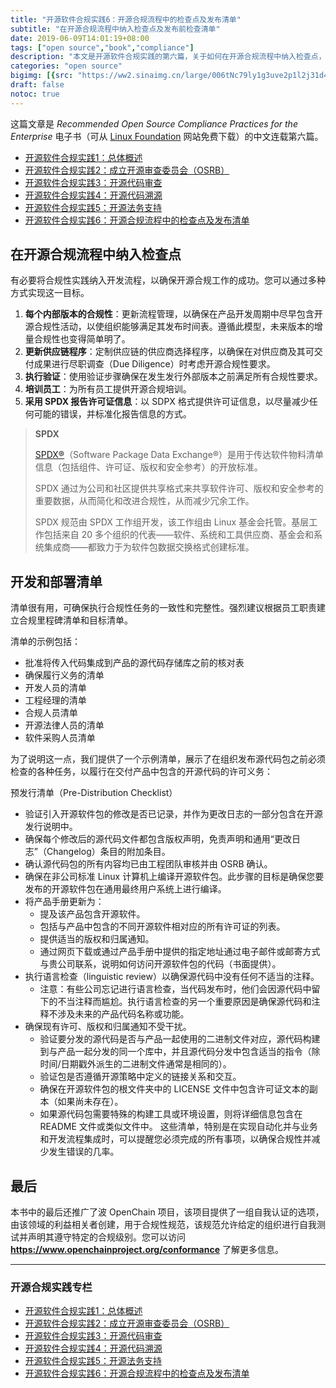 ```yaml
---
title: "开源软件合规实践6：开源合规流程中的检查点及发布清单"
subtitle: "在开源合规流程中纳入检查点及发布前检查清单"
date: 2019-06-09T14:01:19+08:00
tags: ["open source","book","compliance"]
description: "本文是开源软件合规实践的第六篇，关于如何在开源合规流程中纳入检查点，在软件发布前检查清单。"
categories: "open source"
bigimg: [{src: "https://ww2.sinaimg.cn/large/006tNc79ly1g3uve2p1l2j31d40o87ca.jpg", desc: "Photo via Unsplash"}]
draft: false
notoc: true
---
```


这篇文章是 *Recommended Open Source Compliance Practices for the Enterprise* 电子书（可从 [Linux Foundation](https://www.linuxfoundation.org/publications/2019/06/recommended-open-source-compliance-practices/) 网站免费下载）的中文连载第六篇。

- [开源软件合规实践1：总体概述](/posts/open-source-compliance-practices-intro)
- [开源软件合规实践2：成立开源审查委员会（OSRB）](/posts/open-source-compliance-osrb)
- [开源软件合规实践3：开源代码审查](/posts/open-source-compliance-identify)
- [开源软件合规实践4：开源代码溯源](/posts/open-source-compliance-sourcing)
- [开源软件合规实践5：开源法务支持](/posts/open-source-compliance-legal-support)
- [开源软件合规实践6：开源合规流程中的检查点及发布清单](/posts/open-source-compliance-checkpoints)

## 在开源合规流程中纳入检查点

有必要将合规性实践纳入开发流程，以确保开源合规工作的成功。您可以通过多种方式实现这一目标。

1. **每个内部版本的合规性**：更新流程管理，以确保在产品开发周期中尽早包含开源合规性活动，以使组织能够满足其发布时间表。遵循此模型，未来版本的增量合规性也变得简单明了。
2. **更新供应链程序**：定制供应链的供应商选择程序，以确保在对供应商及其可交付成果进行尽职调查（Due Diligence）时考虑开源合规性要求。
3. **执行验证**：使用验证步骤确保在发生发行外部版本之前满足所有合规性要求。
4. **培训员工**：为所有员工提供开源合规培训。
5. **采用 SPDX 报告许可证信息**：以 SDPX 格式提供许可证信息，以尽量减少任何可能的错误，并标准化报告信息的方式。

> **SPDX**
>
> [SPDX®](https://spdx.org/)（Software Package Data Exchange®）是用于传达软件物料清单信息（包括组件、许可证、版权和安全参考）的开放标准。
>
> SPDX 通过为公司和社区提供共享格式来共享软件许可、版权和安全参考的重要数据，从而简化和改进合规性，从而减少冗余工作。
>
> SPDX 规范由 SPDX 工作组开发，该工作组由 Linux 基金会托管。基层工作包括来自 20 多个组织的代表——软件、系统和工具供应商、基金会和系统集成商——都致力于为软件包数据交换格式创建标准。

## 开发和部署清单

清单很有用，可确保执行合规性任务的一致性和完整性。强烈建议根据员工职责建立合规里程碑清单和目标清单。

清单的示例包括：

- 批准将传入代码集成到产品的源代码存储库之前的核对表
- 确保履行义务的清单
- 开发人员的清单
- 工程经理的清单
- 合规人员清单
- 开源法律人员的清单
- 软件采购人员清单

为了说明这一点，我们提供了一个示例清单，展示了在组织发布源代码包之前必须检查的各种任务，以履行在交付产品中包含的开源代码的许可义务：

预发行清单（Pre-Distribution Checklist）

- 验证引入开源软件包的修改是否已记录，并作为更改日志的一部分包含在开源发行说明中。
- 确保每个修改后的源代码文件都包含版权声明，免责声明和通用“更改日志”（Changelog）条目的附加条目。
- 确认源代码包的所有内容均已由工程团队审核并由 OSRB 确认。
- 确保在非公司标准 Linux 计算机上编译开源软件包。此步骤的目标是确保您要发布的开源软件包在通用最终用户系统上进行编译。
- 将产品手册更新为：
     - 提及该产品包含开源软件。
     - 包括与产品中包含的不同开源软件相对应的所有许可证的列表。
     - 提供适当的版权和归属通知。
     - 通过网页下载或通过产品手册中提供的指定地址通过电子邮件或邮寄方式与贵公司联系，说明如何访问开源软件包的代码（书面提供）。
 - 执行语言检查（linguistic review）以确保源代码中没有任何不适当的注释。
   - 注意：有些公司忘记进行语言检查，当代码发布时，他们会因源代码中留下的不当注释而尴尬。执行语言检查的另一个重要原因是确保源代码和注释不涉及未来的产品代码名称或功能。
- 确保现有许可、版权和归属通知不受干扰。
    - 验证要分发的源代码是否与产品一起使用的二进制文件对应，源代码构建到与产品一起分发的同一个库中，并且源代码分发中包含适当的指令（除时间/日期戳外派生的二进制文件通常是相同的）。
    - 验证包是否遵循开源策略中定义的链接关系和交互。
    - 确保在开源软件包的根文件夹中的 LICENSE 文件中包含许可证文本的副本（如果尚未存在）。
    - 如果源代码包需要特殊的构建工具或环境设置，则将详细信息包含在 README 文件或类似文件中。
   这些清单，特别是在实现自动化并与业务和开发流程集成时，可以提醒您必须完成的所有事项，以确保合规性并减少发生错误的几率。

## 最后

本书中的最后还推广了波 OpenChain 项目，该项目提供了一组自我认证的选项，由该领域的利益相关者创建，用于合规性规范，该规范允许给定的组织进行自我测试并声明其遵守特定的合规级别。您可以访问 **https://www.openchainproject.org/conformance** 了解更多信息。

---

### 开源合规实践专栏

- [开源软件合规实践1：总体概述](/posts/open-source-compliance-practices-intro)
- [开源软件合规实践2：成立开源审查委员会（OSRB）](/posts/open-source-compliance-osrb)
- [开源软件合规实践3：开源代码审查](/posts/open-source-compliance-identify)
- [开源软件合规实践4：开源代码溯源](/posts/open-source-compliance-sourcing)
- [开源软件合规实践5：开源法务支持](/posts/open-source-compliance-legal-support)
- [开源软件合规实践6：开源合规流程中的检查点及发布清单](/posts/open-source-compliance-checkpoints)

